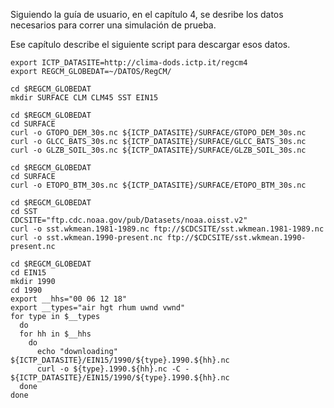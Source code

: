 Siguiendo la guía de usuario, en el capítulo 4, se desribe los datos necesarios para correr una simulación de prueba. 

Ese capítulo describe el siguiente script para descargar esos datos.

```
export ICTP_DATASITE=http://clima-dods.ictp.it/regcm4
export REGCM_GLOBEDAT=~/DATOS/RegCM/

cd $REGCM_GLOBEDAT
mkdir SURFACE CLM CLM45 SST EIN15

cd $REGCM_GLOBEDAT
cd SURFACE
curl -o GTOPO_DEM_30s.nc ${ICTP_DATASITE}/SURFACE/GTOPO_DEM_30s.nc
curl -o GLCC_BATS_30s.nc ${ICTP_DATASITE}/SURFACE/GLCC_BATS_30s.nc
curl -o GLZB_SOIL_30s.nc ${ICTP_DATASITE}/SURFACE/GLZB_SOIL_30s.nc

cd $REGCM_GLOBEDAT
cd SURFACE
curl -o ETOPO_BTM_30s.nc ${ICTP_DATASITE}/SURFACE/ETOPO_BTM_30s.nc

cd $REGCM_GLOBEDAT
cd SST
CDCSITE="ftp.cdc.noaa.gov/pub/Datasets/noaa.oisst.v2"
curl -o sst.wkmean.1981-1989.nc ftp://$CDCSITE/sst.wkmean.1981-1989.nc
curl -o sst.wkmean.1990-present.nc ftp://$CDCSITE/sst.wkmean.1990-present.nc

cd $REGCM_GLOBEDAT
cd EIN15
mkdir 1990
cd 1990
export __hhs="00 06 12 18"
export __types="air hgt rhum uwnd vwnd"
for type in $__types
  do
  for hh in $__hhs
    do
      echo "downloading" ${ICTP_DATASITE}/EIN15/1990/${type}.1990.${hh}.nc
      curl -o ${type}.1990.${hh}.nc -C - ${ICTP_DATASITE}/EIN15/1990/${type}.1990.${hh}.nc
  done
done

```
